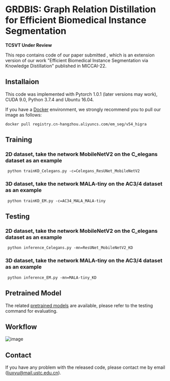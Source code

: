 # GRDBIS: Graph Relation Distillation for Efficient Biomedical Instance Segmentation
**TCSVT Under Review**

This repo contains code of our paper submitted  , which is an extension version of our work "Efficient Biomedical Instance Segmentation via Knowledge Distillation" published in MICCAI-22.


## Installaion
This code was implemented with Pytorch 1.0.1 (later versions may work), CUDA 9.0, Python 3.7.4 and Ubuntu 16.04. 

If you have a [Docker](https://www.docker.com/) environment, we strongly recommend you to pull our image as follows:

```shell
docker pull registry.cn-hangzhou.aliyuncs.com/em_seg/v54_higra
```

## Training
###  2D dataset, take the network MobileNetV2 on the C_elegans dataset as an example

```shell
 python trainKD_Celegans.py -c=Celegans_ResUNet_MobileNetV2
```

###  3D dataset, take the network MALA-tiny on the AC3/4 dataset as an example

```shell
 python trainKD_EM.py -c=AC34_MALA_MALA-tiny
```


## Testing


###  2D dataset, take the network MobileNetV2 on the C_elegans dataset as an example

```shell
 python inference_Celegans.py -mn=ResUNet_MobileNetV2_KD
```

###  3D dataset, take the network MALA-tiny on the AC3/4 dataset as an example

```shell
 python inference_EM.py -mn=MALA-tiny_KD
```

## Pretrained Model
The related [pretrained models](https://drive.google.com/drive/folders/1AvPbzRxQJABvvyraoFrElxFtcXlHZJS0) are available, please refer to the testing command for evaluating.

## Workflow
![image](https://user-images.githubusercontent.com/54794058/233539448-3b417dba-2951-4668-bf33-f55a789733e8.png)





## Contact
If you have any problem with the released code, please contact me by email (liuxyu@mail.ustc.edu.cn).
